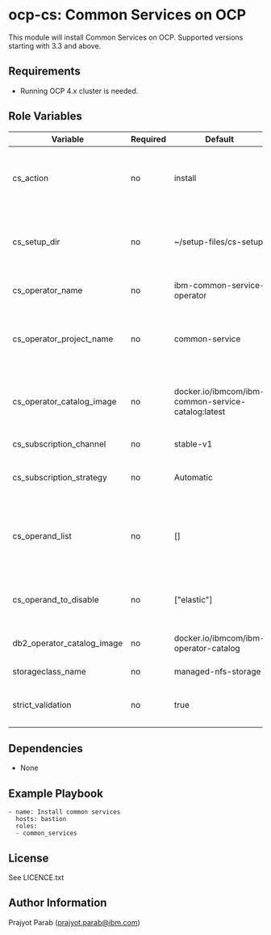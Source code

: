 ocp-cs: Common Services on OCP
=========

This module will install Common Services on OCP. Supported versions starting with 3.3 and above.

Requirements
------------

 - Running OCP 4.x cluster is needed.

Role Variables
--------------

| Variable                  | Required | Default                                            | Comments                                                  |
|---------------------------|----------|----------------------------------------------------|-----------------------------------------------------------|
| cs_action                 | no       | install                                            | `install` to install Common Services, `uninstall` to uninstall |
| cs_setup_dir              | no       | ~/setup-files/cs-setup                             | Place for config generation of Common Services files      |
| cs_operator_name          | no       | ibm-common-service-operator                        | Name for operator subscription                            |
| cs_operator_project_name  | no       | common-service                                     | Namespace to use for installing Common Services operators |
| cs_operator_catalog_image | no       | docker.io/ibmcom/ibm-common-service-catalog:latest | `latest` for stable and beta channels, `3.5-beta1` also valid |
| cs_subscription_channel   | no       | stable-v1                                          | stable-v1, beta                                              |
| cs_subscription_strategy  | no       | Automatic                                          | Approval strategy for operator subscription              |
| cs_operand_list           | no       | []                                                 | List of Operands to install, name or pattern. empty list default to everything |
| cs_operand_to_disable     | no       | ["elastic"]                                        | List of Operands to disable, name or pattern              |
| db2_operator_catalog_image | no      | docker.io/ibmcom/ibm-operator-catalog | `latest` for stable channel 
| storageclass_name         | no       | managed-nfs-storage                                | StorageClass name                                         |
| strict_validation         | no       | true                                               | Specify if to validate deployment strictly                |

Dependencies
------------

 - None

Example Playbook
----------------

    - name: Install common services
      hosts: bastion
      roles:
      - common_services

License
-------

See LICENCE.txt

Author Information
------------------

Prajyot Parab (prajyot.parab@ibm.com)

